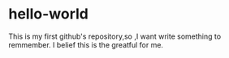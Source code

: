 # hello-world
This is my first  github's repository,so ,I want write something to remmember. I belief this is the greatful for me.
